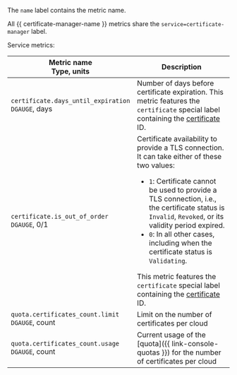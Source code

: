 The `name` label contains the metric name.

All {{ certificate-manager-name }} metrics share the `service=certificate-manager` label.

Service metrics:

| Metric name<br>Type, units | Description |
| --- | --- |
| `certificate.days_until_expiration`<br>`DGAUGE`, days | Number of days before certificate expiration. This metric features the `certificate` special label containing the [certificate](../../../certificate-manager/concepts/index.md#types) ID. |
| `certificate.is_out_of_order`<br>`DGAUGE`, 0/1 | Certificate availability to provide a TLS connection.</br>It can take either of these two values:<ul><li>`1`: Certificate cannot be used to provide a TLS connection, i.e., the certificate status is `Invalid`, `Revoked`, or its validity period expired.</li><li>`0`: In all other cases, including when the certificate status is `Validating`.</li></ul>This metric features the `certificate` special label containing the [certificate](../../../certificate-manager/concepts/index.md#types) ID. |
| `quota.certificates_count.limit`<br>`DGAUGE`, count | Limit on the number of certificates per cloud |
| `quota.certificates_count.usage`<br>`DGAUGE`, count | Current usage of the [quota]({{ link-console-quotas }}) for the number of certificates per cloud |